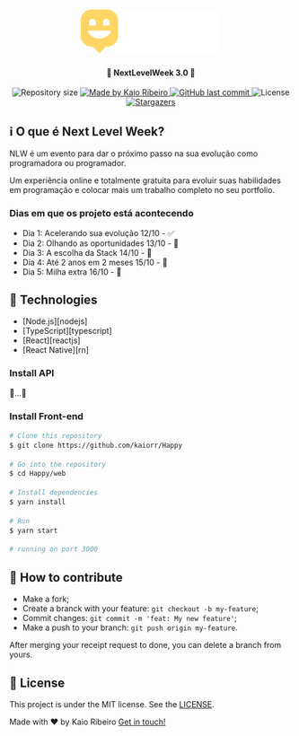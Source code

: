 <h1 align="center">
    <img alt="NextLevelWeek" title="#NextLevelWeek" src="./web/src/assets/Logo.svg" width="250px" />
</h1>

<h4 align="center">
	 🚧  NextLevelWeek 3.0 💓
</h4>
<p align="center">
  <img alt="Repository size" src="https://img.shields.io/github/repo-size/kaiorr/Happy?color=ffd666&style=plastic">

  <a href="https://www.linkedin.com/in/kaiorr/">
    <img alt="Made by Kaio Ribeiro" src="https://img.shields.io/badge/made%20by-kaiorr-ffd666">
  </a>

  <a href="https://github.com/kaiorr/Happy/commits/master">
    <img alt="GitHub last commit" src="https://img.shields.io/github/last-commit/kaiorr/Happy?color=ffd666&style=plastic">
  </a>

  <img alt="License" src="https://img.shields.io/badge/license-MIT-yellow">
   <a href="https://github.com/kaiorr/Happy/stargazers">
    <img alt="Stargazers" src="https://img.shields.io/github/stars/kaiorr/Happy?style=social">
  </a>
</p>


## ℹ O que é Next Level Week?

NLW é um evento para dar o próximo passo na sua evolução como programadora ou programador.

Um experiência online e totalmente gratuita para evoluir suas habilidades em programação e colocar mais um trabalho completo no seu portfolio.


### Dias em que os projeto está acontecendo
- Dia 1: Acelerando sua evolução 12/10 - ✅
- Dia 2: Olhando as oportunidades 13/10 - 🚧
- Dia 3: A escolha da Stack 14/10 - 🚧
- Dia 4: Até 2 anos em 2 meses 15/10 - 🚧
- Dia 5: Milha extra 16/10 - 🚧


## 🚀 Technologies


- [Node.js][nodejs]
- [TypeScript][typescript]
- [React][reactjs]
- [React Native][rn]


### Install API

🚧...🚧

<!-- ```bash
# Clone this repository
$ git clone https://github.com/kaiorr/Happy

# Go into the repository
$ cd Happy/backend

# Install dependencies
$ yarn install

# Run Migrates
$ yarn knex:migrate

# Run Seeds
$ yarn knex:seed

# Start server
$ yarn dev

# running on port 3333
``` -->

### Install Front-end

```bash
# Clone this repository
$ git clone https://github.com/kaiorr/Happy

# Go into the repository
$ cd Happy/web

# Install dependencies
$ yarn install

# Run
$ yarn start

# running on port 3000
```


## 🤔 How to contribute

-  Make a fork;
-  Create a branck with your feature: `git checkout -b my-feature`;
-  Commit changes: `git commit -m 'feat: My new feature'`;
-  Make a push to your branch: `git push origin my-feature`.

After merging your receipt request to done, you can delete a branch from yours.

## 📝 License

This project is under the MIT license. See the [LICENSE](https://github.com/kaiorr/Happy/blob/master/LICENSE).

Made with ♥ by Kaio Ribeiro  [Get in touch!](https://www.linkedin.com/in/kaio-ribeiro-310123150/)
